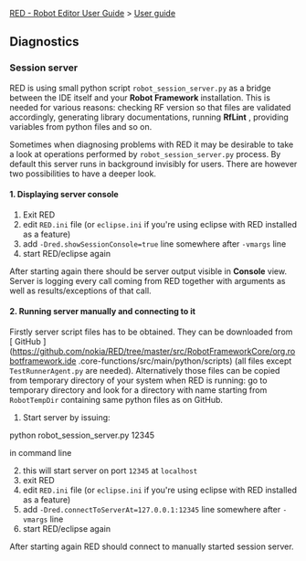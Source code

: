 [RED - Robot Editor User Guide](../index.md) > [User guide](user_guide.md)
>

## Diagnostics

### Session server

RED is using small python script `robot_session_server.py` as a bridge between
the IDE itself and your **Robot Framework** installation. This is needed for
various reasons: checking RF version so that files are validated accordingly,
generating library documentations, running **RfLint** , providing variables
from python files and so on.

Sometimes when diagnosing problems with RED it may be desirable to take a look
at operations performed by `robot_session_server.py` process. By default this
server runs in background invisibly for users. There are however two
possibilities to have a deeper look.

#### 1\. Displaying server console

  1. Exit RED 
  2. edit `RED.ini` file (or `eclipse.ini` if you're using eclipse with RED installed as a feature) 
  3. add `-Dred.showSessionConsole=true` line somewhere after `-vmargs` line 
  4. start RED/eclipse again 

After starting again there should be server output visible in **Console**
view. Server is logging every call coming from RED together with arguments as
well as results/exceptions of that call.

#### 2\. Running server manually and connecting to it

Firstly server script files has to be obtained. They can be downloaded from [
GitHub
](https://github.com/nokia/RED/tree/master/src/RobotFrameworkCore/org.robotframework.ide
.core-functions/src/main/python/scripts) (all files except
`TestRunnerAgent.py` are needed). Alternatively those files can be copied from
temporary directory of your system when RED is running: go to temporary
directory and look for a directory with name starting from `RobotTempDir`
containing same python files as on GitHub.

  1. Start server by issuing: 

python robot_session_server.py 12345

in command line

  2. this will start server on port `12345` at `localhost`
  3. exit RED 
  4. edit `RED.ini` file (or `eclipse.ini` if you're using eclipse with RED installed as a feature) 
  5. add `-Dred.connectToServerAt=127.0.0.1:12345` line somewhere after `-vmargs` line 
  6. start RED/eclipse again 

After starting again RED should connect to manually started session server.

